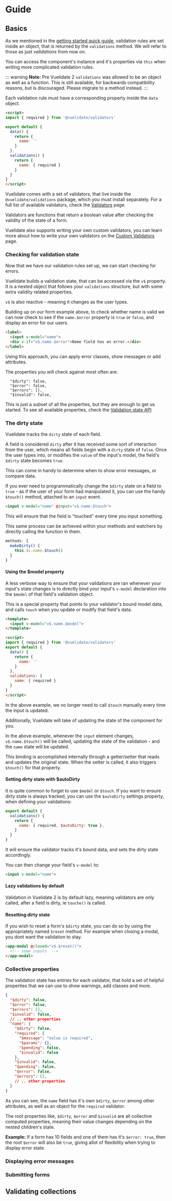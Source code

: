# Guide

## Basics
As we mentioned in the [getting started quick guide](/#getting-started-2), validation rules are set inside an object, that is returned by the `validations` method. We will refer to those as just _validations_ from now on.

You can access the component's instance and it's properties via `this` when writing more complicated validation rules.

::: warning
**Note:** Pre Vuelidate 2 `validations` was allowed to be an object as well as a function. This is still available, for backwards compatibility reasons, but is discouraged. Please migrate to a method instead.
:::

Each validation rule must have a corresponding property inside the `data` object.

```html
<script>
import { required } from '@vuelidate/validators'

export default {
  data() {
    return {
      name: ''
    }
  },
  validations() {
    return {
      name: { required }
    }
  }
}
</script>
```

Vuelidate comes with a set of validators, that live inside the `@vuelidate/validations` package, which you must install separately. For a full list of available validators, check the [Validators](./validators.md) page.

Validators are functions that return a boolean value after checking the validity of the state of a form.

Vuelidate also supports writing your own custom validators, you can learn more about how to write your own validators on the [Custom Validators](./custom_validators.md) page.

### Checking for validation state

Now that we have our validation rules set up, we can start checking for errors.

Vuelidate builds a validation state, that can be accessed via the `v$` property. It is a nested object that follows your `validations` structure,
but with some extra validity related properties.

`v$` is also reactive - meaning it changes as the user types.

Building up on our form example above, to check whether name is valid we can now check to see if the `name.$error` property is `true` or `false`, and display an error for our users.

```html
<label>
  <input v-model="name">
  <div v-if="v$.name.$error">Name field has an error.</div>
</label>
```

Using this approach, you can apply error classes, show messages or add attributes.

The properties you will check against most often are:

```
  "$dirty": false,
  "$error": false,
  "$errors": [],
  "$invalid": false,
```

This is just a subset of all the properties, but they are enough to get us started. To see all available properties, check the [Validation state API](./api.md#validation-state-values)

### The dirty state

Vuelidate tracks the `dirty` state of each field.

A field is considered `dirty` after it has received some sort of interaction from the user, which means all fields begin with a `dirty` state of `false`. Once the user types into, or modifies the `value` of the input's model, the field's `$dirty` state becomes `true`.

This can come in handy to determine when to show error messages, or compare data.

If you ever need to programmatically change the  `$dirty` state on a field to `true` - as if the user of your form had manipulated it, you can use the handy `$touch()` method, attached to an `input` event.

```html
<input v-model="name" @input="v$.name.$touch">
```

This will ensure that the field is "touched" every time you input something.

This same process can be achieved within your methods and watchers by directly calling the function in them.

```js
methods: {
  makeDirty() {
    this.$v.name.$touch()
  }
}
```

#### Using the $model property

A less verbose way to ensure that your validations are ran whenever your input's state changes is to directly bind your input's `v-model` declaration into the `$model` of that field's validation object.

This is a special property that points to your validator's bound model data, and calls `touch` when you update or modify that field's data.

```html
<template>
  <input v-model="v$.name.$model">
</template>

<script>
import { required } from '@vuelidate/validators'
export default {
  data() {
    return {
      name: ''
    }
  },
  validations: {
    name: { required }
  }
}
</script>
```

In the above example, we no longer need to call `$touch` manually every time the input is updated.

Additionally, Vuelidate will take of updating the state of the component for you.

In the above example, whenever the `input` element changes, `v$.name.$touch()` will be called, updating the state of the validation - and the `name` state will be updated.

This binding is accomplished internally through a getter/setter that reads and updates the original state. When the setter is called, it also triggers `$touch()` for that property.

#### Setting dirty state with $autoDirty

It is quite common to forget to use `$model` or `$touch`. If you want to ensure dirty state is always tracked, you can use the `$autoDirty` settings property, when defining your validations:

```js
export default {
  validations() {
    return {
      name: { required, $autoDirty: true },
    }
  }
}
```

It will ensure the validator tracks it's bound data, and sets the dirty state accordingly.

You can then change your field's `v-model` to:

```html
<input v-model="name">
```

#### Lazy validations by default

Validation in Vuelidate 2 is by default lazy, meaning validators are only called, after a field is dirty, ie `touche()` is called.

#### Resetting dirty state

If you wish to reset a form's `$dirty` state, you can do so by using the appropriately named `$reset` method. For example when closing a modal, you dont want the validation to stay.

```html
<app-modal @closed="v$.$reset()">
  <!-- some inputs  -->
</app-modal>
```

### Collective properties

The validation state has entries for each validator, that hold a set of helpful properties that we can use to show warnings, add classes and more.

```json
{
  "$dirty": false,
  "$error": false,
  "$errors": [],
  "$invalid": false,
  // .. other properties
  "name": {
    "$dirty": false,
    "required": {
      "$message": "Value is required",
      "$params": {},
      "$pending": false,
      "$invalid": false
    },
    "$invalid": false,
    "$pending": false,
    "$error": false,
    "$errors": [],
    // .. other properties
  }
}
```

As you can see, the `name` field has it's own `$dirty`, `$error` among other attributes, as well as an object for the `required` validator.

The root properties like, `$dirty`, `$error` and `$invalid` are all collective computed properties, meaning their value changes depending on the nested children's state.

**Example:** If a form has 10 fields and one of them has it's `$error: true`, then the root `$error` will also be `true`, giving allot of flexibility when trying to display error state.

### Displaying error messages

### Submitting forms

## Validating collections

